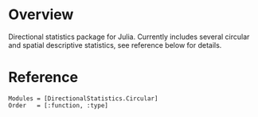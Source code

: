 # Overview

Directional statistics package for Julia. Currently includes several circular and spatial descriptive statistics, see reference below for details.

# Reference

```@autodocs
Modules = [DirectionalStatistics.Circular]
Order   = [:function, :type]
```
